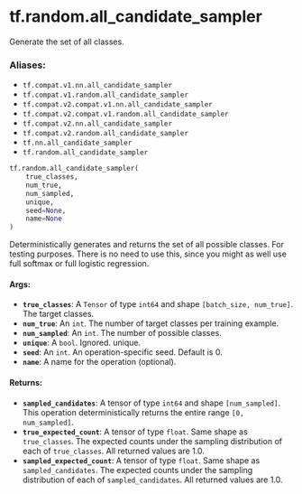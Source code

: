 <div itemscope itemtype="http://developers.google.com/ReferenceObject">
<meta itemprop="name" content="tf.random.all_candidate_sampler" />
<meta itemprop="path" content="Stable" />
</div>

# tf.random.all_candidate_sampler

Generate the set of all classes.

### Aliases:

* `tf.compat.v1.nn.all_candidate_sampler`
* `tf.compat.v1.random.all_candidate_sampler`
* `tf.compat.v2.compat.v1.nn.all_candidate_sampler`
* `tf.compat.v2.compat.v1.random.all_candidate_sampler`
* `tf.compat.v2.nn.all_candidate_sampler`
* `tf.compat.v2.random.all_candidate_sampler`
* `tf.nn.all_candidate_sampler`
* `tf.random.all_candidate_sampler`

``` python
tf.random.all_candidate_sampler(
    true_classes,
    num_true,
    num_sampled,
    unique,
    seed=None,
    name=None
)
```

<!-- Placeholder for "Used in" -->

Deterministically generates and returns the set of all possible classes.
For testing purposes.  There is no need to use this, since you might as
well use full softmax or full logistic regression.

#### Args:


* <b>`true_classes`</b>: A `Tensor` of type `int64` and shape `[batch_size,
  num_true]`. The target classes.
* <b>`num_true`</b>: An `int`.  The number of target classes per training example.
* <b>`num_sampled`</b>: An `int`.  The number of possible classes.
* <b>`unique`</b>: A `bool`. Ignored.
  unique.
* <b>`seed`</b>: An `int`. An operation-specific seed. Default is 0.
* <b>`name`</b>: A name for the operation (optional).


#### Returns:


* <b>`sampled_candidates`</b>: A tensor of type `int64` and shape `[num_sampled]`.
  This operation deterministically returns the entire range
  `[0, num_sampled]`.
* <b>`true_expected_count`</b>: A tensor of type `float`.  Same shape as
  `true_classes`. The expected counts under the sampling distribution
  of each of `true_classes`. All returned values are 1.0.
* <b>`sampled_expected_count`</b>: A tensor of type `float`. Same shape as
  `sampled_candidates`. The expected counts under the sampling distribution
  of each of `sampled_candidates`. All returned values are 1.0.